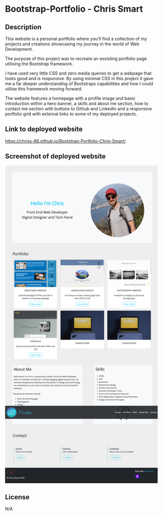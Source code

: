# Bootstrap-Portfolio - Chris Smart

## Description

This website is a personal portfolio where you'll find a collection of my projects and creations showcasing my journey in the world of Web Development.

The purpose of this project was to recreate an exsisting portfolio page utilising the Bootstrap framework.

I have used very little CSS and zero media queries to get a webpage that looks good and is responsive. By using minimal CSS in this project it gave me a far deeper understanding of Bootstraps capabilities and how I could utilise this framework moving forward.

The website features a homepage with a profile image and basic introduction within a hero banner, a skills and about me section, how to contact me section with buttons to Github and LinkedIn and a responsive portfolio grid with external links to some of my deployed projects.

## Link to deployed website

https://chriss-88.github.io/Bootstrap-Portfolio-Chris-Smart/

## Screenshot of deployed website

<img src="assets/images/bootstrap_screenshot.png" width="500">

## License

N/A

